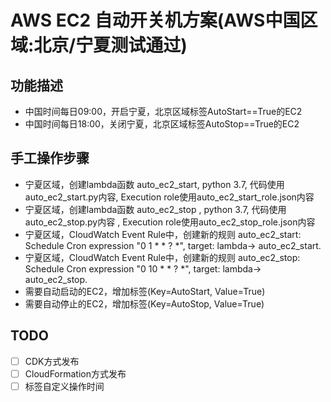 # AWS EC2 自动开关机方案(AWS中国区域:北京/宁夏测试通过)
## 功能描述
- 中国时间每日09:00，开启宁夏，北京区域标签AutoStart==True的EC2
- 中国时间每日18:00，关闭宁夏，北京区域标签AutoStop==True的EC2

## 手工操作步骤
 - 宁夏区域，创建lambda函数 auto_ec2_start, python 3.7, 代码使用auto_ec2_start.py内容, Execution role使用auto_ec2_start_role.json内容
 - 宁夏区域，创建lambda函数 auto_ec2_stop , python 3.7, 代码使用auto_ec2_stop.py内容 , Execution role使用auto_ec2_stop_role.json内容
 - 宁夏区域，CloudWatch Event Rule中，创建新的规则 auto_ec2_start: Schedule Cron expression "0 1 * * ? *", target: lambda-> auto_ec2_start. 
 - 宁夏区域，CloudWatch Event Rule中，创建新的规则 auto_ec2_stop: Schedule Cron expression "0 10 * * ? *", target: lambda-> auto_ec2_stop. 
 - 需要自动启动的EC2，增加标签(Key=AutoStart, Value=True)
 - 需要自动停止的EC2，增加标签(Key=AutoStop, Value=True)

## TODO
 - [ ] CDK方式发布
 - [ ] CloudFormation方式发布
 - [ ] 标签自定义操作时间
